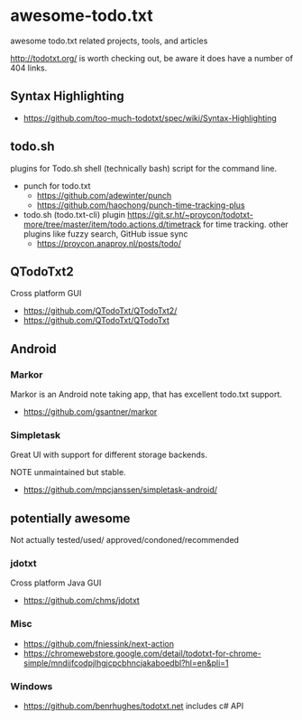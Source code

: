 # awesome-todo.txt

awesome todo.txt related projects, tools, and articles

http://todotxt.org/ is worth checking out, be aware it does have a number of 404 links.

## Syntax Highlighting

  * https://github.com/too-much-todotxt/spec/wiki/Syntax-Highlighting


## todo.sh

plugins for Todo.sh shell (technically bash) script for the command line.

  * punch for todo.txt
      * https://github.com/adewinter/punch
      * https://github.com/haochong/punch-time-tracking-plus
  * todo.sh (todo.txt-cli) plugin https://git.sr.ht/~proycon/todotxt-more/tree/master/item/todo.actions.d/timetrack for time tracking. other plugins like fuzzy search, GitHub issue sync
      * https://proycon.anaproy.nl/posts/todo/

## QTodoTxt2

Cross platform GUI

  * https://github.com/QTodoTxt/QTodoTxt2/
  * https://github.com/QTodoTxt/QTodoTxt

## Android

### Markor

Markor is an Android note taking app, that has excellent todo.txt support.

  * https://github.com/gsantner/markor

### Simpletask

Great UI with support for different storage backends.

NOTE unmaintained but stable.

  * https://github.com/mpcjanssen/simpletask-android/

## potentially awesome

Not actually tested/used/
approved/condoned/recommended

### jdotxt

Cross platform Java GUI

  * https://github.com/chms/jdotxt

### Misc

  * https://github.com/fniessink/next-action
  * https://chromewebstore.google.com/detail/todotxt-for-chrome-simple/mndijfcodpjlhgjcpcbhncjakaboedbl?hl=en&pli=1

### Windows

  * https://github.com/benrhughes/todotxt.net includes c# API

